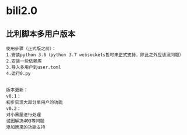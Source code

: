 # bili2.0
比利脚本多用户版本
----------
    使用步骤（正式版之前）：  
    1.安装python 3.6（python 3.7 websockets暂时未正式支持，除此之外应该没问题）  
    2.安装一些依赖库  
    3.导入多用户到user.toml  
    4.运行0.py
  

    版本更新：  
    v0.1：  
    初步实现大部分单用户的功能  
    v0.2：  
    对小黑屋进行处理  
    试图解决403等问题  
    添加原来的功能支持

